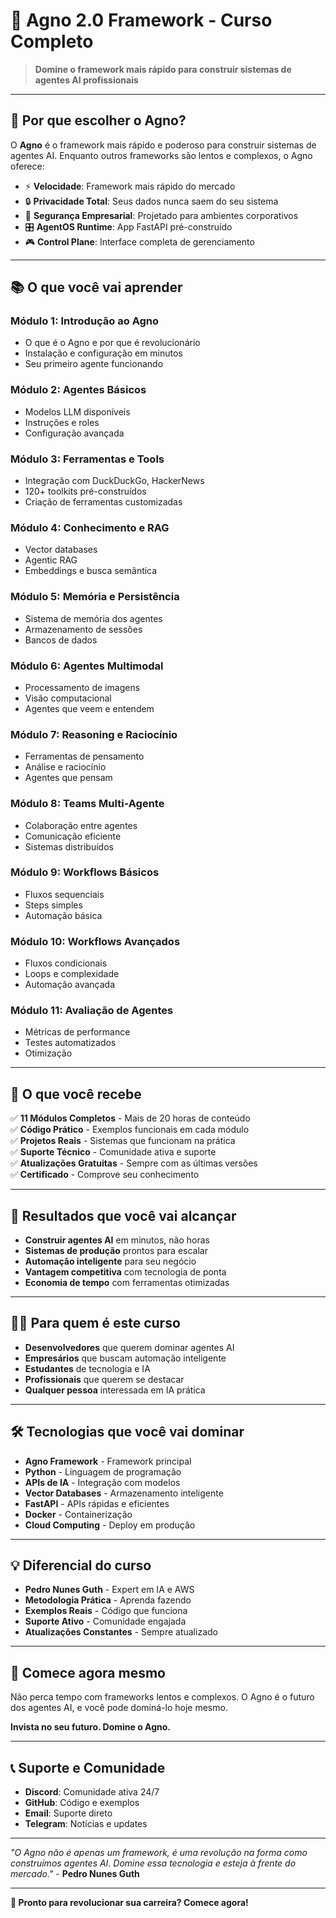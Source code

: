 # 🚀 **Agno 2.0 Framework - Curso Completo**

> **Domine o framework mais rápido para construir sistemas de agentes AI profissionais**

---

## 🎯 **Por que escolher o Agno?**

O **Agno** é o framework mais rápido e poderoso para construir sistemas de agentes AI. Enquanto outros frameworks são lentos e complexos, o Agno oferece:

- ⚡ **Velocidade**: Framework mais rápido do mercado
- 🔒 **Privacidade Total**: Seus dados nunca saem do seu sistema
- 🏢 **Segurança Empresarial**: Projetado para ambientes corporativos
- 🎛️ **AgentOS Runtime**: App FastAPI pré-construído
- 🎮 **Control Plane**: Interface completa de gerenciamento

---

## 📚 **O que você vai aprender**

### **Módulo 1: Introdução ao Agno**
- O que é o Agno e por que é revolucionário
- Instalação e configuração em minutos
- Seu primeiro agente funcionando

### **Módulo 2: Agentes Básicos**
- Modelos LLM disponíveis
- Instruções e roles
- Configuração avançada

### **Módulo 3: Ferramentas e Tools**
- Integração com DuckDuckGo, HackerNews
- 120+ toolkits pré-construídos
- Criação de ferramentas customizadas

### **Módulo 4: Conhecimento e RAG**
- Vector databases
- Agentic RAG
- Embeddings e busca semântica

### **Módulo 5: Memória e Persistência**
- Sistema de memória dos agentes
- Armazenamento de sessões
- Bancos de dados

### **Módulo 6: Agentes Multimodal**
- Processamento de imagens
- Visão computacional
- Agentes que veem e entendem

### **Módulo 7: Reasoning e Raciocínio**
- Ferramentas de pensamento
- Análise e raciocínio
- Agentes que pensam

### **Módulo 8: Teams Multi-Agente**
- Colaboração entre agentes
- Comunicação eficiente
- Sistemas distribuídos

### **Módulo 9: Workflows Básicos**
- Fluxos sequenciais
- Steps simples
- Automação básica

### **Módulo 10: Workflows Avançados**
- Fluxos condicionais
- Loops e complexidade
- Automação avançada

### **Módulo 11: Avaliação de Agentes**
- Métricas de performance
- Testes automatizados
- Otimização

---

## 🎁 **O que você recebe**

✅ **11 Módulos Completos** - Mais de 20 horas de conteúdo  
✅ **Código Prático** - Exemplos funcionais em cada módulo  
✅ **Projetos Reais** - Sistemas que funcionam na prática  
✅ **Suporte Técnico** - Comunidade ativa e suporte  
✅ **Atualizações Gratuitas** - Sempre com as últimas versões  
✅ **Certificado** - Comprove seu conhecimento  

---

## 🚀 **Resultados que você vai alcançar**

- **Construir agentes AI** em minutos, não horas
- **Sistemas de produção** prontos para escalar
- **Automação inteligente** para seu negócio
- **Vantagem competitiva** com tecnologia de ponta
- **Economia de tempo** com ferramentas otimizadas

---

## 👨‍💻 **Para quem é este curso**

- **Desenvolvedores** que querem dominar agentes AI
- **Empresários** que buscam automação inteligente
- **Estudantes** de tecnologia e IA
- **Profissionais** que querem se destacar
- **Qualquer pessoa** interessada em IA prática

---

## 🛠️ **Tecnologias que você vai dominar**

- **Agno Framework** - Framework principal
- **Python** - Linguagem de programação
- **APIs de IA** - Integração com modelos
- **Vector Databases** - Armazenamento inteligente
- **FastAPI** - APIs rápidas e eficientes
- **Docker** - Containerização
- **Cloud Computing** - Deploy em produção

---

## 💡 **Diferencial do curso**

- **Pedro Nunes Guth** - Expert em IA e AWS
- **Metodologia Prática** - Aprenda fazendo
- **Exemplos Reais** - Código que funciona
- **Suporte Ativo** - Comunidade engajada
- **Atualizações Constantes** - Sempre atualizado

---

## 🎯 **Comece agora mesmo**

Não perca tempo com frameworks lentos e complexos. O Agno é o futuro dos agentes AI, e você pode dominá-lo hoje mesmo.

**Invista no seu futuro. Domine o Agno.**

---

## 📞 **Suporte e Comunidade**

- **Discord**: Comunidade ativa 24/7
- **GitHub**: Código e exemplos
- **Email**: Suporte direto
- **Telegram**: Notícias e updates

---

*"O Agno não é apenas um framework, é uma revolução na forma como construímos agentes AI. Domine essa tecnologia e esteja à frente do mercado."* - **Pedro Nunes Guth**

---

**🚀 Pronto para revolucionar sua carreira? Comece agora!**
